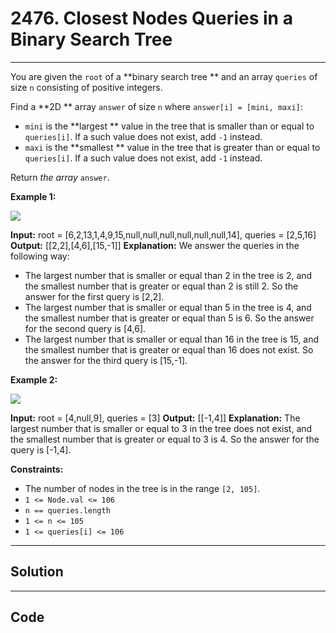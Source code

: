 # 2476. Closest Nodes Queries in a Binary Search Tree

---

You are given the `root` of a **binary search tree ** and an array `queries` of size `n` consisting of positive integers.

Find a **2D ** array `answer` of size `n` where `answer[i] = [mini, maxi]`:

  * `mini` is the **largest ** value in the tree that is smaller than or equal to `queries[i]`. If a such value does not exist, add `-1` instead.
  * `maxi` is the **smallest ** value in the tree that is greater than or equal to `queries[i]`. If a such value does not exist, add `-1` instead.



Return _the array_ `answer`.

 

**Example 1:**

![](https://assets.leetcode.com/uploads/2022/09/28/bstreeedrawioo.png)


**Input:** root = [6,2,13,1,4,9,15,null,null,null,null,null,null,14], queries = [2,5,16]
**Output:** [[2,2],[4,6],[15,-1]]
**Explanation:** We answer the queries in the following way:
- The largest number that is smaller or equal than 2 in the tree is 2, and the smallest number that is greater or equal than 2 is still 2. So the answer for the first query is [2,2].
- The largest number that is smaller or equal than 5 in the tree is 4, and the smallest number that is greater or equal than 5 is 6. So the answer for the second query is [4,6].
- The largest number that is smaller or equal than 16 in the tree is 15, and the smallest number that is greater or equal than 16 does not exist. So the answer for the third query is [15,-1].


**Example 2:**

![](https://assets.leetcode.com/uploads/2022/09/28/bstttreee.png)


**Input:** root = [4,null,9], queries = [3]
**Output:** [[-1,4]]
**Explanation:** The largest number that is smaller or equal to 3 in the tree does not exist, and the smallest number that is greater or equal to 3 is 4. So the answer for the query is [-1,4].


 

**Constraints:**

  * The number of nodes in the tree is in the range `[2, 105]`.
  * `1 <= Node.val <= 106`
  * `n == queries.length`
  * `1 <= n <= 105`
  * `1 <= queries[i] <= 106`

---

## Solution



---

## Code
```python


```